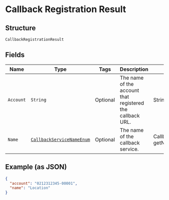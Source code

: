 
# Callback Registration Result

## Structure

`CallbackRegistrationResult`

## Fields

| Name | Type | Tags | Description | Getter | Setter |
|  --- | --- | --- | --- | --- | --- |
| `Account` | `String` | Optional | The name of the account that registered the callback URL. | String getAccount() | setAccount(String account) |
| `Name` | [`CallbackServiceNameEnum`](../../doc/models/callback-service-name-enum.md) | Optional | The name of the callback service. | CallbackServiceNameEnum getName() | setName(CallbackServiceNameEnum name) |

## Example (as JSON)

```json
{
  "account": "0212312345-00001",
  "name": "Location"
}
```

